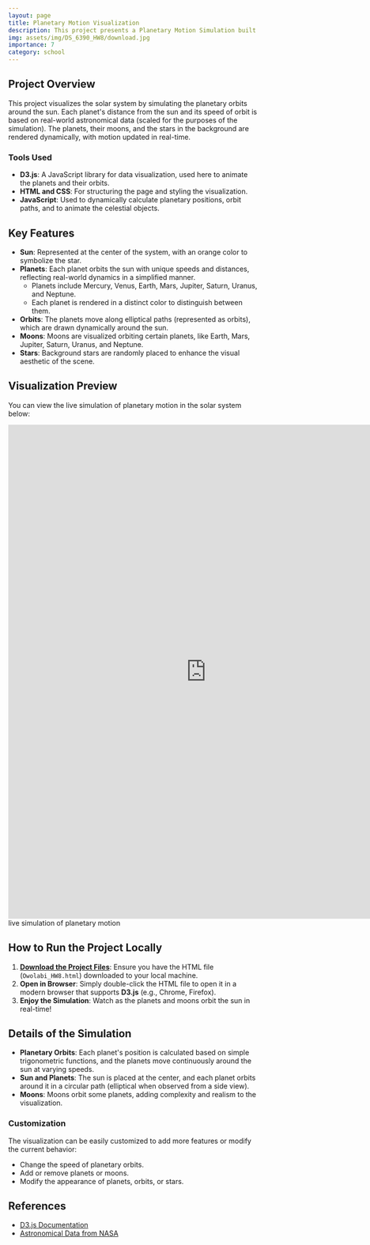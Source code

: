 ```yaml
---
layout: page
title: Planetary Motion Visualization
description: This project presents a Planetary Motion Simulation built using D3.js.
img: assets/img/DS_6390_HW8/download.jpg
importance: 7
category: school
---
```


## **Project Overview**

This project visualizes the solar system by simulating the planetary orbits around the sun. Each planet's distance from the sun and its speed of orbit is based on real-world astronomical data (scaled for the purposes of the simulation). The planets, their moons, and the stars in the background are rendered dynamically, with motion updated in real-time.

### **Tools Used**

- **D3.js**: A JavaScript library for data visualization, used here to animate the planets and their orbits.
- **HTML and CSS**: For structuring the page and styling the visualization.
- **JavaScript**: Used to dynamically calculate planetary positions, orbit paths, and to animate the celestial objects.

## **Key Features**

- **Sun**: Represented at the center of the system, with an orange color to symbolize the star.
- **Planets**: Each planet orbits the sun with unique speeds and distances, reflecting real-world dynamics in a simplified manner.
  - Planets include Mercury, Venus, Earth, Mars, Jupiter, Saturn, Uranus, and Neptune.
  - Each planet is rendered in a distinct color to distinguish between them.
- **Orbits**: The planets move along elliptical paths (represented as orbits), which are drawn dynamically around the sun.
- **Moons**: Moons are visualized orbiting certain planets, like Earth, Mars, Jupiter, Saturn, Uranus, and Neptune.
- **Stars**: Background stars are randomly placed to enhance the visual aesthetic of the scene.

## **Visualization Preview**
You can view the live simulation of planetary motion in the solar system below:

<iframe src="https://damilolaowolabi.github.io/DS_6390_HW8/" width="800" height="1000" frameborder="0" allowfullscreen></iframe>

<div class="caption">
    live simulation of planetary motion
</div>

## **How to Run the Project Locally**

1. **[Download the Project Files](https://github.com/DamilolaOwolabi/DS_6390_HW8/blob/main/Owolabi_HW8.html)**: Ensure you have the HTML file (`Owolabi_HW8.html`) downloaded to your local machine.
2. **Open in Browser**: Simply double-click the HTML file to open it in a modern browser that supports **D3.js** (e.g., Chrome, Firefox).
3. **Enjoy the Simulation**: Watch as the planets and moons orbit the sun in real-time!

## **Details of the Simulation**

- **Planetary Orbits**: Each planet's position is calculated based on simple trigonometric functions, and the planets move continuously around the sun at varying speeds.
- **Sun and Planets**: The sun is placed at the center, and each planet orbits around it in a circular path (elliptical when observed from a side view).
- **Moons**: Moons orbit some planets, adding complexity and realism to the visualization.

### **Customization**

The visualization can be easily customized to add more features or modify the current behavior:
- Change the speed of planetary orbits.
- Add or remove planets or moons.
- Modify the appearance of planets, orbits, or stars.

## **References**

- [D3.js Documentation](https://d3js.org/)
- [Astronomical Data from NASA](https://nasa.gov/)